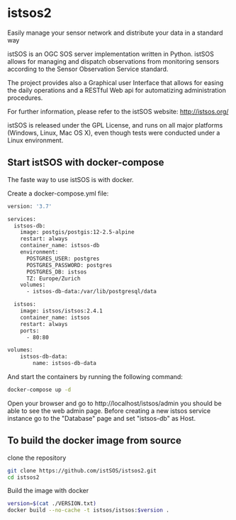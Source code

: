 # istsos2
Easily manage your sensor network and distribute your data in a standard way

istSOS is an OGC SOS server implementation written in Python. istSOS allows for managing and dispatch observations from monitoring sensors according to the Sensor Observation Service standard.

The project provides also a Graphical user Interface that allows for easing the daily operations and a RESTful Web api for automatizing administration procedures.

For further information, please refer to the istSOS website: <http://istsos.org/>

istSOS is released under the GPL License, and runs on all major platforms (Windows, Linux, Mac OS X), even though tests were conducted under a Linux environment.


## Start istSOS with docker-compose

The faste way to use istSOS is with docker.

Create a docker-compose.yml file:

```bash
version: '3.7'

services:
  istsos-db:
    image: postgis/postgis:12-2.5-alpine
    restart: always
    container_name: istsos-db
    environment:
      POSTGRES_USER: postgres
      POSTGRES_PASSWORD: postgres
      POSTGRES_DB: istsos
      TZ: Europe/Zurich
    volumes:
      - istsos-db-data:/var/lib/postgresql/data

  istsos:
    image: istsos/istsos:2.4.1
    container_name: istsos
    restart: always
    ports:
      - 80:80

volumes:
    istsos-db-data:
        name: istsos-db-data

```

And start the containers by running the following command:


```bash
docker-compose up -d
```

Open your browser and go to http://localhost/istsos/admin you should be able to see the web admin page.
Before creating a new istsos service instance go to the "Database" page and set "istsos-db" as Host.

## To build the docker image from source

clone the repository

```bash
git clone https://github.com/istSOS/istsos2.git
cd istsos2
```

Build the image with docker

```bash
version=$(cat ./VERSION.txt)
docker build --no-cache -t istsos/istsos:$version .
```
